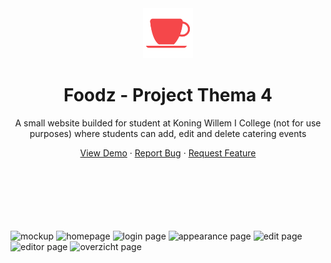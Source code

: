 <div align="center">
    <a>
        <img src="images/favicon.png" alt="Logo" width="80" height="80" />
    </a>
    <h1>Foodz - Project Thema 4</h1>
    <p>A small website builded for student at Koning Willem I College (not for use purposes) where students can add, edit and delete catering events</p>
    <a href="https://kw1c-schuurmansmark.github.io/ProjectThema4/">View Demo</a>
    ·
    <a href="https://github.com/kw1c-SchuurmansMark/ProjectThema4/issues">Report Bug</a>
    ·
    <a href="https://github.com/kw1c-SchuurmansMark/ProjectThema4/issues">Request Feature</a>
</div>
<br /><br /><br /><br /><br /><br />

![mockup](https://raw.githubusercontent.com/Markiesch/portfolio/main/src/assets/mockups/foodz.png "mockup")
![homepage](https://raw.githubusercontent.com/Markiesch/portfolio/main/src/assets/projects/foodz/homepage.png "homepage")
![login page](https://raw.githubusercontent.com/Markiesch/portfolio/main/src/assets/projects/foodz/login.png "login page")
![appearance page](https://raw.githubusercontent.com/Markiesch/portfolio/main/src/assets/projects/foodz/appearance.png "appearance page")
![edit page](https://raw.githubusercontent.com/Markiesch/portfolio/main/src/assets/projects/foodz/edit.png "edit page")
![editor page](https://raw.githubusercontent.com/Markiesch/portfolio/main/src/assets/projects/foodz/editor.png "editor page")
![overzicht page](https://raw.githubusercontent.com/Markiesch/portfolio/main/src/assets/projects/foodz/overzicht.png "overzicht page")


